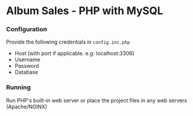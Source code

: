 # Album Sales - PHP with MySQL

### Configuration

Provide the following credentials in `config.inc.php`

- Host (with port if applicable. e.g: localhost:3306)
- Username
- Password
- Database

### Running
Run PHP's built-in web server or place the project files in any web servers (Apache/NGINX)